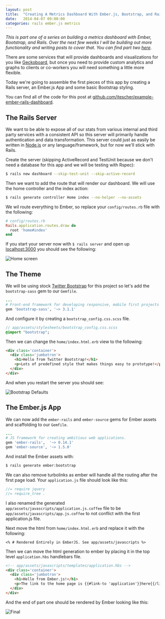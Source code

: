 ```yaml
---
layout: post
title:  "Creating A Metrics Dashboard With Ember.js, Bootstrap, and Rails - Part 1"
date:   2014-04-07 09:00:00
categories: rails ember.js metrics
---
```


*This is part one of a series on building a metrics dashboard with Ember, Bootstrap, and Rails. Over the next few weeks
I will be building out more functionality and writing posts to cover that. You can find part two
[here](/creating-a-metrics-dashboard-with-ember-and-rails-part-two).*

There are some services that will provide dashboards and visualizations for you like
[Geckoboard](http://www.geckoboard.com/), but once you need to provide custom analytics and graphs to clients or
co-workers you will need something a little more flexible.

Today we're going to assemble the first pieces of this app by creating a Rails server, an Ember.js App and some basic
Bootstrap styling.

You can find all of the code for this post at
[github.com/jtescher/example-ember-rails-dashboard](https://github.com/jtescher/example-ember-rails-dashboard).

The Rails Server
----------------

We want to be able to expose all of our stats from various internal and third party services with a consistent API so
this server will primarily handle authentication and data transformation. This server could just as easily be written
in [Node.js](http://nodejs.org/) or any language/framework, but for now we'll stick with Rails.

Create the server (skipping ActiveRecord and TestUnit because we don't need a database for this app and we will be
testing with Rspec):

```bash
$ rails new dashboard --skip-test-unit --skip-active-record
```

Then we want to add the route that will render our dashboard. We will use the home controller and the index action:

```bash
$ rails generate controller Home index --no-helper --no-assets
```

We wil route everything to Ember, so replace your `config/routes.rb` file with the following:

```ruby
# config/routes.rb
Rails.application.routes.draw do
  root 'home#index'
end
```

If you start your server now with `$ rails server` and open up [localhost:3000](http://localhost:3000) you should see
the following:

![Home screen](https://jtescher.github.io/assets/creating-a-metrics-dashboard-with-ember-and-rails-part-one/home-screen.png)

The Theme
---------

We will be using stock [Twitter Bootstrap](http://getbootstrap.com/) for this project so let's add the `bootstrap-sass`
gem to our `Gemfile`.

```ruby
...
# Front-end framework for developing responsive, mobile first projects on the web.
gem 'bootstrap-sass', '~> 3.1.1'
```

And configure it by creating a `bootstrap_config.css.scss` file.

```sass
// app/assets/stylesheets/bootstrap_config.css.scss
@import "bootstrap";
```

Then we can change the `home/index.html.erb` view to the following:

```html
<div class='container'>
  <div class='jumbotron'>
    <h1>Hello from Twitter Bootstrap!</h1>
    <p>Lots of predefined style that makes things easy to prototype!</p>
  </div>
</div>
```

And when you restart the server you should see:

![Bootstrap Defaults](https://jtescher.github.io/assets/creating-a-metrics-dashboard-with-ember-and-rails-part-one/bootstrap-defaults.png)

The Ember.js App
----------------


We can now add the `ember-rails` and `ember-source` gems for Ember assets and scaffolding to our `Gemfile`.

```ruby
...
# JS framework for creating ambitious web applications.
gem 'ember-rails',  '~> 0.14.1'
gem 'ember-source', '~> 1.5.0'
```

And install the Ember assets with:

```bash
$ rails generate ember:bootstrap
```

We can also remove turbolinks as ember will handle all the routing after the first page load. Your `application.js` file
should look like this:

```js
//= require jquery
//= require_tree .
```

I also renamed the generated `app/assets/javascripts/application.js.coffee` file to be
`app/assets/javascripts/app.js.coffee` to not conflict with the first application.js file.

Next move the html from `home/index.html.erb` and replace it with the following:

```erb
<% # Rendered Entirely in EmberJS. See app/assets/javascripts %>
```

Then we can move the html generation to ember by placing it in the top level `application.hbs` handlebars file.

```html
<!-- app/assets/javascripts/templates/application.hbs -->
<div class='container'>
  <div class='jumbotron'>
    <h1>Hello from Ember.js!</h1>
    <p>The link to the home page is {{#link-to 'application'}}here{{/link-to}}</p>
  </div>
</div>
```

And the end of part one should be rendered by Ember looking like this:

![Final](https://jtescher.github.io/assets/creating-a-metrics-dashboard-with-ember-and-rails-part-one/ember-home-screen.png)
